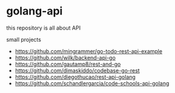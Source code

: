 # golang-api

this repository is all about API

small projects 
- https://github.com/mingrammer/go-todo-rest-api-example
- https://github.com/wilk/backend-api-go
- https://github.com/gautamp8/rest-and-go
- https://github.com/dimaskiddo/codebase-go-rest
- https://github.com/diegothucao/rest-api-golang
- https://github.com/schandlergarcia/code-schools-api-golang
